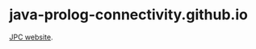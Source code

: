java-prolog-connectivity.github.io
==================================

[JPC website](http://java-prolog-connectivity.github.com/ "JPC website").
